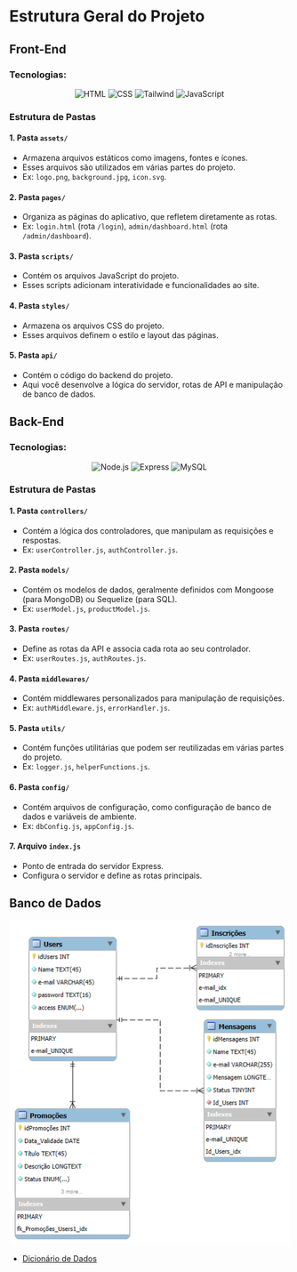 # Estrutura Geral do Projeto

## Front-End

### Tecnologias:

<div align="center">
  <img alt="HTML" height=38 src="https://img.shields.io/badge/HTML5-E34F26?style=for-the-badge&logo=html5&logoColor=white">
  <img alt="CSS" height=38 src="https://img.shields.io/badge/CSS3-1572B6?style=for-the-badge&logo=css3&logoColor=white">
  <img alt="Tailwind" height=38 src="https://img.shields.io/badge/Tailwind_CSS-38B2AC?style=for-the-badge&logo=tailwind-css&logoColor=white">
  <img alt="JavaScript" height=38 src="https://img.shields.io/badge/JavaScript-F7DF1E?style=for-the-badge&logo=javascript&logoColor=black">
</div>

### Estrutura de Pastas

#### 1. **Pasta `assets/`**
- Armazena arquivos estáticos como imagens, fontes e ícones.
- Esses arquivos são utilizados em várias partes do projeto.
- Ex: `logo.png`, `background.jpg`, `icon.svg`.

#### 2. **Pasta `pages/`**
- Organiza as páginas do aplicativo, que refletem diretamente as rotas.
- Ex: `login.html` (rota `/login`), `admin/dashboard.html` (rota `/admin/dashboard`).

#### 3. **Pasta `scripts/`**
- Contém os arquivos JavaScript do projeto.
- Esses scripts adicionam interatividade e funcionalidades ao site.

#### 4. **Pasta `styles/`**
- Armazena os arquivos CSS do projeto.
- Esses arquivos definem o estilo e layout das páginas.

#### 5. **Pasta `api/`**
- Contém o código do backend do projeto.
- Aqui você desenvolve a lógica do servidor, rotas de API e manipulação de banco de dados.

## Back-End

### Tecnologias:

<div align="center">
  <img alt="Node.js" height=38 src="https://img.shields.io/badge/Node.js-339933?style=for-the-badge&logo=nodedotjs&logoColor=white" margin: 15>
  <img alt="Express" height=38 src="https://img.shields.io/badge/Express.js-000000?style=for-the-badge&logo=express&logoColor=white">
  <img alt="MySQL" height=38 src="https://img.shields.io/badge/MySQL-4479A1?style=for-the-badge&logo=mysql&logoColor=white">
</div>

### Estrutura de Pastas

#### 1. **Pasta `controllers/`**
- Contém a lógica dos controladores, que manipulam as requisições e respostas.
- Ex: `userController.js`, `authController.js`.

#### 2. **Pasta `models/`**
- Contém os modelos de dados, geralmente definidos com Mongoose (para MongoDB) ou Sequelize (para SQL).
- Ex: `userModel.js`, `productModel.js`.

#### 3. **Pasta `routes/`**
- Define as rotas da API e associa cada rota ao seu controlador.
- Ex: `userRoutes.js`, `authRoutes.js`.

#### 4. **Pasta `middlewares/`**
- Contém middlewares personalizados para manipulação de requisições.
- Ex: `authMiddleware.js`, `errorHandler.js`.

#### 5. **Pasta `utils/`**
- Contém funções utilitárias que podem ser reutilizadas em várias partes do projeto.
- Ex: `logger.js`, `helperFunctions.js`.

#### 6. **Pasta `config/`**
- Contém arquivos de configuração, como configuração de banco de dados e variáveis de ambiente.
- Ex: `dbConfig.js`, `appConfig.js`.

#### 7. **Arquivo `index.js`**
- Ponto de entrada do servidor Express.
- Configura o servidor e define as rotas principais.

## Banco de Dados

<div align="center">
<img alt='Fluxo do GitFlow' src='../assets/diagramaER.png'/>
</div>

- [Dicionário de Dados](./dicionarioBD.md)

